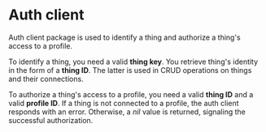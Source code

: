 # Auth client

Auth client package is used to identify a thing and authorize a thing's access to a profile.

To identify a thing, you need a valid **thing key**. You retrieve thing's identity in the form of a **thing ID**. The latter is used in CRUD operations on things and their connections.

To authorize a thing's access to a profile, you need a valid **thing ID** and a valid **profile ID**. If a thing is not connected to a profile, the auth client responds with an error. Otherwise, a *nil* value is returned, signaling the successful authorization.
